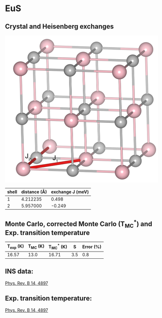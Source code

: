 # EuS

## Crystal and Heisenberg exchanges

![EuS Structure](EuS.jpg)


| shell    | distance (A&#778;) | exchange J (meV) |
|----------|--------------|------------------|
| 1        | 4.212235     | 0.498            |
| 2        | 5.957000     | -0.249           |


## Monte Carlo, corrected Monte Carlo (T<sub>MC</sub><sup>*</sup>) and Exp. transition temperature

| T<sub>exp</sub> (K) | T<sub>MC</sub> (K) | T<sub>MC</sub><sup>*</sup> (K) | S   | Error (%) |
|----------------------|--------------------|--------------------------------|-----|-----------|
| 16.57                  | 13.0                 | 16.71                          | 3.5 | 0.8       |


## INS data:
[Phys. Rev. B 14, 4897](https://journals.aps.org/prb/abstract/10.1103/PhysRevB.14.4897)


## Exp. transition temperature:
[Phys. Rev. B 14, 4897](https://journals.aps.org/prb/abstract/10.1103/PhysRevB.14.4897)
